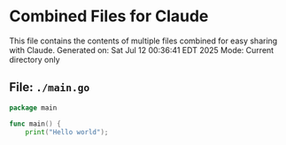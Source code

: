 # Combined Files for Claude

This file contains the contents of multiple files combined for easy sharing with Claude.
Generated on: Sat Jul 12 00:36:41 EDT 2025
Mode: Current directory only

## File: `./main.go`

```go
package main

func main() {
    print("Hello world");    

```
